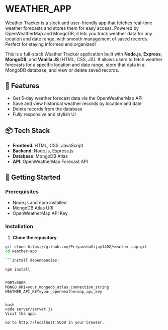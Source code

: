 # WEATHER_APP
Weather Tracker is a sleek and user-friendly app that fetches real-time weather forecasts and stores them for easy access. Powered by OpenWeatherMap and MongoDB, it lets you track weather data for any location and date range, with smooth management of saved records. Perfect for staying informed and organized!

This is a full-stack Weather Tracker application built with **Node.js**, **Express**, **MongoDB**, and **Vanilla JS** (HTML, CSS, JS). It allows users to fetch weather forecasts for a specific location and date range, store that data in a MongoDB database, and view or delete saved records.

## 🔧 Features

- Get 5-day weather forecast data via the OpenWeatherMap API
- Save and view historical weather records by location and date
- Delete records from the database
- Fully responsive and stylish UI

## 📦 Tech Stack

- **Frontend**: HTML, CSS, JavaScript
- **Backend**: Node.js, Express.js
- **Database**: MongoDB Atlas
- **API**: OpenWeatherMap Forecast API

## 🚀 Getting Started

### Prerequisites

- Node.js and npm installed
- MongoDB Atlas URI
- OpenWeatherMap API Key

### Installation

1. **Clone the repository**:

```bash
git clone https://github.com/PriyanshuVijay1402/weather-app.git
cd weather-app

```Install dependencies:

```
```Installing dependencies
npm install

```
```env file

PORT=5000
MONGO_URI=your_mongodb_atlas_connection_string
WEATHER_API_KEY=your_openweathermap_api_key
```
```Run the server:

bash
node server/server.js
Visit the app:

Go to http://localhost:5000 in your browser.
